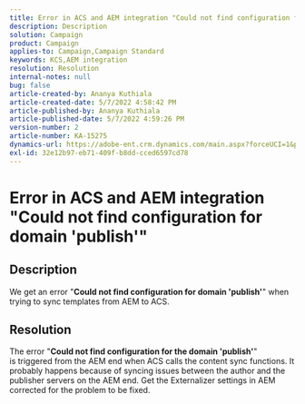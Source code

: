```yaml
---
title: Error in ACS and AEM integration "Could not find configuration for domain 'publish'"
description: Description
solution: Campaign
product: Campaign
applies-to: Campaign,Campaign Standard
keywords: KCS,AEM integration
resolution: Resolution
internal-notes: null
bug: false
article-created-by: Ananya Kuthiala
article-created-date: 5/7/2022 4:58:42 PM
article-published-by: Ananya Kuthiala
article-published-date: 5/7/2022 4:59:26 PM
version-number: 2
article-number: KA-15275
dynamics-url: https://adobe-ent.crm.dynamics.com/main.aspx?forceUCI=1&pagetype=entityrecord&etn=knowledgearticle&id=1d7c86f2-26ce-ec11-a7b5-0022480a8e40
exl-id: 32e12b97-eb71-409f-b8dd-cced6597cd78
---
```

# Error in ACS and AEM integration "Could not find configuration for domain 'publish'"

## Description


We get an error "<b>Could not find configuration for domain 'publish'</b>" when trying to sync templates from AEM to ACS.


## Resolution


The error "<b>Could not find configuration for the domain 'publish'</b>" is triggered from the AEM end when ACS calls the content sync functions. It probably happens because of syncing issues between the author and the publisher servers on the AEM end. Get the Externalizer settings in AEM corrected for the problem to be fixed.
